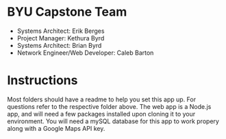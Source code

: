 # BYU Capstone Team
* Systems Architect: Erik Berges
* Project Manager: Kethura Byrd
* Systems Architect: Brian Byrd
* Network Engineer/Web Developer: Caleb Barton

# Instructions
Most folders should have a readme to help you set this app up. For questions refer to the respective folder above. 
The web app is a Node.js app, and will need a few packages installed upon cloning it to your environment. You will need 
a mySQL database for this app to work propery along with a Google Maps API key. 



